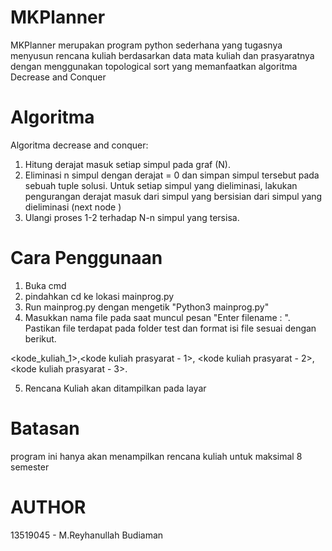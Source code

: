 # MKPlanner
MKPlanner merupakan program python sederhana yang tugasnya menyusun rencana kuliah berdasarkan data mata kuliah dan prasyaratnya dengan menggunakan topological sort yang memanfaatkan algoritma Decrease and Conquer

# Algoritma
Algoritma decrease and conquer: 
1.	Hitung derajat masuk setiap simpul pada graf (N).
2.	Eliminasi n simpul dengan derajat = 0 dan simpan simpul tersebut pada sebuah tuple solusi. Untuk setiap simpul yang dieliminasi, lakukan pengurangan derajat masuk dari simpul yang bersisian dari simpul yang dieliminasi (next node )
3.	Ulangi proses 1-2 terhadap N-n simpul yang tersisa.

# Cara Penggunaan
1. Buka cmd
2. pindahkan cd ke lokasi mainprog.py
3. Run mainprog.py dengan mengetik "Python3 mainprog.py"
4. Masukkan nama file pada saat muncul pesan "Enter filename : ". Pastikan file terdapat pada folder test dan format isi file sesuai dengan berikut.

 <kode_kuliah_1>,<kode kuliah prasyarat - 1>, <kode kuliah prasyarat - 2>, <kode kuliah prasyarat - 3>.

5. Rencana Kuliah akan ditampilkan pada layar

# Batasan 
program ini hanya akan menampilkan rencana kuliah untuk maksimal 8 semester

# AUTHOR
13519045 - M.Reyhanullah Budiaman
